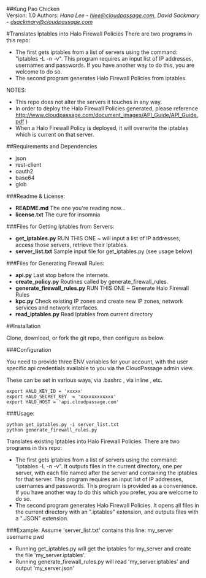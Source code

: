 ##Kung Pao Chicken  
Version: 1.0
Authors: *Hana Lee* - *hlee@cloudpassage.com*, *David Sackmary* - *dsackmary@cloudpassage.com*

#Translates Iptables into Halo Firewall Policies
There are two programs in this repo:  
* The first gets iptables from a list of servers using the command: "iptables -L -n -v".  This program requires an input list of IP addresses, usernames and passwords.  If you have another way to do this, you are welcome to do so.  
* The second program generates Halo Firewall Policies from iptables.

NOTES:  
* This repo does not alter the servers it touches in any way.
* In order to deploy the Halo Firewall Policies generated, please reference http://www.cloudpassage.com/document_images/API_Guide/API_Guide.pdf )
* When a Halo Firewall Policy is deployed, it will overwrite the iptables which is current on that server.

##Requirements and Dependencies
* json
* rest-client
* oauth2
* base64
* glob

###Readme & License:
* **README.md**   The one you're reading now...
* **license.txt**   The cure for insomnia

###Files for Getting Iptables from Servers:
* **get_iptables.py**  RUN THIS ONE ~ will input a list of IP addresses, access those servers, retrieve their Iptables. 
* **server_list.txt**  Sample input file for get_iptables.py  (see usage below)

###Files for Generating Firewall Rules:

* **api.py**   Last stop before the internets.
* **create_policy.py**   Routines called by generate_firewall_rules.
* **generate_firewall_rules.py**   RUN THIS ONE ~ Generate Halo Firewall Rules
* **kpc.py**   Check existing IP zones and create new IP zones, network services and network interfaces. 
* **read_iptables.py**   Read Iptables from current directory

##Installation 

Clone, download, or fork the git repo, then configure as below.

###Configuration

You need to provide three ENV variables for your account, with the user specific api credentials
available to you via the  CloudPassage admin view.

These can be set in various ways, via .bashrc , via inline , etc. 
```
export HALO_KEY_ID = 'xxxxx'
export HALO_SECRET_KEY  = 'xxxxxxxxxxxx'
export HALO_HOST = 'api.cloudpassage.com'
```

###Usage:
```
python get_iptables.py -i server_list.txt 
python generate_firewall_rules.py  
```

Translates existing Iptables into Halo Firewall Policies.  There are two programs in this repo:  
* The first gets iptables from a list of servers using the command: "iptables -L -n -v".  It outputs files in the current directory, one per server, with each file named after the server and containing the iptables for that server.  This program requires an input list of IP addresses, usernames and passwords.  This program is provided as a convenience. If you have another way to do this which you prefer, you are welcome to do so.  
* The second program generates Halo Firewall Policies.  It opens all files in the current directory with an ".iptables" extension, and outputs files with a ".JSON" extension.

###Example:
Assume 'server_list.txt' contains this line:  my_server username pwd
- Running get_iptables.py will get the iptables for my_server and create the file 'my_server.iptables'.
- Running generate_firewall_rules.py will read 'my_server.iptables' and output 'my_server.json'
